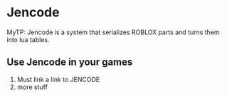 # Jencode
MyTP: Jencode is a system that serializes ROBLOX parts and turns them into lua tables.


## Use Jencode in your games
1. Must link a link to JENCODE
2. more stuff
